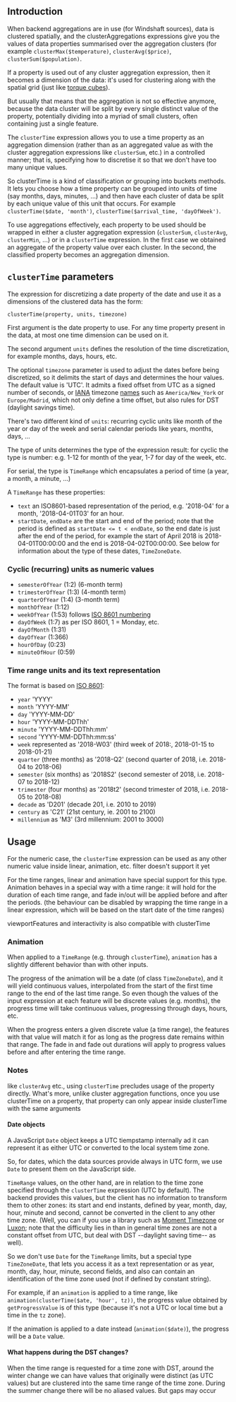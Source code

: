 ## Introduction

When backend aggregations are in use (for Windshaft sources), data is clustered spatially, and the clusterAggregations expressions give you the values of data properties summarised over the aggregation clusters (for example `clusterMax($temperature)`, `clusterAvg($price)`, `clusterSum($population)`.

If a property is used out of any cluster aggregation expression, then it becomes a dimension of the data: it's used for clustering along with the spatial grid (just like [torque cubes](http://gijs.github.io/images/cartodb_datacubes.pdf#page=26)).

But usually that means that the aggregation is not so effective anymore, because the data cluster will be split by every single distinct value of the property, potentially dividing into a myriad of small clusters, often containing just a single feature.

The `clusterTime` expression allows you to use a time property as an aggregation dimension (rather than as an aggregated value as with the cluster aggregation expressions like `clusterSum`, etc.) in a controlled manner; that is, specifying how to discretise it so that we don't have too many unique values.

So clusterTime is a kind of classification or grouping into buckets methods. It lets you choose how a time property can be grouped into units of time (say months, days, minutes, ...) and then have each cluster of data be split by each unique value of this unit that occurs. For example `clusterTime($date, 'month')`, `clusterTime($arrival_time, 'dayOfWeek')`.

To use aggregations effectively, each property to be used should be wrapped in either a cluster aggregation expression (`clusterSum`, `clusterAvg`, `clusterMin`, ...) or in a `clusterTime` expression. In the first case we obtained an aggregate of the property value over each cluster. In the second, the classified property becomes an aggregation dimension.

## `clusterTime` parameters

The expression for discretizing a date property of the date and use it as a dimensions of the clustered data has the form:

```
clusterTime(property, units, timezone)
```

First argument is the date property to use. For any time property present in the data, at most one time dimension can be used on it.

The second argument `units` defines the resolution of the time discretization, for example months, days, hours, etc.

The optional `timezone` parameter is used to adjust the dates before being discretized, so it delimits the start of days and determines the hour values.
The default value is 'UTC'. It admits a fixed offset from UTC  as a signed number of seconds, or [IANA](https://www.iana.org/time-zones) timezone [names](https://en.wikipedia.org/wiki/List_of_tz_database_time_zones) such as `America/New_York` or `Europe/Madrid`, which not only define a time offset,
but also rules for DST (daylight savings time).

There's two different kind of `units`: recurring cyclic units like month of the year or day of the week and serial calendar periods like years, months, days, ...

The type of units determines the type of the expression result: for cyclic the type is number: e.g. 1-12 for month of the year, 1-7 for day of the week, etc.

For serial, the type is `TimeRange` which encapsulates a period of time (a year, a month, a minute, ...)

A `TimeRange` has these properties:
* `text` an ISO8601-based representation of the period, e.g. '2018-04' for a month, '2018-04-01T03' for an hour.
* `startDate`, `endDate` are the start and end of the period; note that the period is defined as `startDate <= t < endDate`, so the end date is just after the end of the period, for example the start of April 2018 is 2018-04-01T00:00:00 and the end is 2018-04-02T00:00:00. See below for information about the type of these dates, `TimeZoneDate`.

### Cyclic (recurring) units as numeric values

* `semesterOfYear` (1:2) (6-month term)
* `trimesterOfYear` (1:3) (4-month term)
* `quarterOfYear` (1:4) (3-month term)
* `monthOfYear` (1:12)
* `weekOfYear` (1:53) follows [ISO 8601 numbering](https://en.wikipedia.org/wiki/ISO_week_date)
* `dayOfWeek` (1:7) as per ISO 8601, 1 = Monday, etc.
* `dayOfMonth` (1:31)
* `dayOfYear` (1:366)
* `hourOfDay` (0:23)
* `minuteOfHour` (0:59)

### Time range units and its text representation

The format is based on [ISO 8601](https://en.wikipedia.org/wiki/ISO_8601):

* `year` 'YYYY'
* `month` 'YYYY-MM'
*  `day` 'YYYY-MM-DD'
*  `hour` 'YYYY-MM-DDThh'
*  `minute` 'YYYY-MM-DDThh:mm'
*  `second` 'YYYY-MM-DDThh:mm:ss'
* `week` represented as '2018-W03' (third week of 2018:, 2018-01-15 to 2018-01-21)
* `quarter` (three months) as '2018-Q2' (second quarter of 2018, i.e. 2018-04 to 2018-06)
* `semester` (six months) as '2018S2' (second semester of 2018, i.e. 2018-07 to 2018-12)
* `trimester` (four months) as '2018t2' (second trimester of 2018, i.e. 2018-05 to 2018-08)
* `decade` as 'D201' (decade 201, i.e. 2010 to 2019)
* `century` as 'C21' (21st century, ie. 2001 to 2100)
* `millennium` as 'M3' (3rd millennium: 2001 to 3000)

## Usage

For the numeric case, the `clusterTime` expression can be used as any other numeric value inside linear, animation, etc. filter doesn't support it yet

For the time ranges, linear and animation have special support for this type. Animation behaves in a special way with a time range: it will hold for the duration of each time range, and fade in/out will be applied before and after the periods. (the behaviour can be disabled by wrapping the time range in a linear expression, which will be based on the start date of the time ranges)

viewportFeatures and interactivity is also compatible with clusterTime

### Animation

When applied to a `TimeRange` (e.g. through `clusterTime`), `animation` has a slightly different behavior than with other inputs.

The progress of the animation will be a date (of class `TimeZoneDate`), and it will yield continuous values, interpolated from the start of the first time range to the end of the last time range. So even though the values of the input expression at each feature will be discrete values (e.g. months), the progress time will take continuous values, progressing through days, hours, etc.

When the progress enters a given discrete value (a time range), the features with that value will match it for as long as the progress date remains within that range. The fade in and fade out durations will apply to progress values before and after entering the time range.

### Notes

like `clusterAvg` etc., using `clusterTime` precludes usage of the property directly. What's more, unlike cluster aggregation functions, once you use clusterTime on a property, that property can only appear inside clusterTime with the same arguments

#### Date objects

A JavaScript `Date` object keeps a UTC tiempstamp internally ad it can represent it as either UTC or converted to the local system time zone.

So, for dates, which the data sources provide always in UTC form, we use `Date` to present them on the JavaScript side.

`TimeRange` values, on the other hand, are in relation to the time zone specified
through the `clusterTime` expression (UTC by default). The backend provides this values, but the client has no information to transform them to other zones: its start and end instants, defined by year, month, day, hour, minute and second,
cannot be converted in the client to any other time zone.
(Well, you can if you use a library such as [Moment Timezone](https://momentjs.com/timezone/) or [Luxon](https://moment.github.io/luxon/); note that the difficulty lies in than in general time zones are not a constant offset from UTC, but deal with DST --daylight saving time-- as well).

So we don't use `Date` for the `TimeRange` limits, but a special type `TimeZoneDate`,
that lets you access it as a text representation or as year, month, day, hour, minute, second fields, and also can contain an identification of the time zone used (not if defined by constant string).

For example, if an `animation` is applied to a time range, like
`animation(clusterTime($ate, 'hour', tz))`, the progress value
obtained by `getProgressValue` is of this type (because it's not a UTC or local time but a time in the `tz` zone).

If the animation is applied to a date instead (`animation($date)`),
the progress will be a `Date` value.

#### What happens during the DST changes?

When the time range is requested for a time zone with DST, around the winter change we can have values that originally were distinct (as UTC values) but are clustered into the same time range of the time zone. During the summer change there will be no aliased values. But gaps may occur
